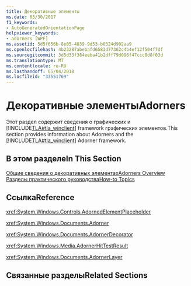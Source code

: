 ```yaml
---
title: Декоративные элементы
ms.date: 03/30/2017
f1_keywords:
- AutoGeneratedOrientationPage
helpviewer_keywords:
- adorners [WPF]
ms.assetid: 5d5f656b-8e05-4839-9d53-b0324d902aa9
ms.openlocfilehash: 4b23287abebafd6583d77362c4b4ef12f504f7df
ms.sourcegitcommit: 3d5d33f384eeba41b2dff79d096f47ccc8d8f03d
ms.translationtype: MT
ms.contentlocale: ru-RU
ms.lasthandoff: 05/04/2018
ms.locfileid: "33551769"
---
```

# <a name="adorners"></a><span data-ttu-id="16b82-102">Декоративные элементы</span><span class="sxs-lookup"><span data-stu-id="16b82-102">Adorners</span></span>
<span data-ttu-id="16b82-103">Этот раздел содержит сведения о графических и [!INCLUDE[TLA#tla_winclient](../../../../includes/tlasharptla-winclient-md.md)] framework графических элементов.</span><span class="sxs-lookup"><span data-stu-id="16b82-103">This section provides information about Adorners and the [!INCLUDE[TLA#tla_winclient](../../../../includes/tlasharptla-winclient-md.md)] Adorner framework.</span></span>  
  
## <a name="in-this-section"></a><span data-ttu-id="16b82-104">В этом разделе</span><span class="sxs-lookup"><span data-stu-id="16b82-104">In This Section</span></span>  
 [<span data-ttu-id="16b82-105">Общие сведения о декоративных элементах</span><span class="sxs-lookup"><span data-stu-id="16b82-105">Adorners Overview</span></span>](../../../../docs/framework/wpf/controls/adorners-overview.md)  
 [<span data-ttu-id="16b82-106">Разделы практического руководства</span><span class="sxs-lookup"><span data-stu-id="16b82-106">How-to Topics</span></span>](../../../../docs/framework/wpf/controls/adorners-how-to-topics.md)  
  
## <a name="reference"></a><span data-ttu-id="16b82-107">Ссылка</span><span class="sxs-lookup"><span data-stu-id="16b82-107">Reference</span></span>  
 <xref:System.Windows.Controls.AdornedElementPlaceholder>  
  
 <xref:System.Windows.Documents.Adorner>  
  
 <xref:System.Windows.Documents.AdornerDecorator>  
  
 <xref:System.Windows.Media.AdornerHitTestResult>  
  
 <xref:System.Windows.Documents.AdornerLayer>  
  
## <a name="related-sections"></a><span data-ttu-id="16b82-108">Связанные разделы</span><span class="sxs-lookup"><span data-stu-id="16b82-108">Related Sections</span></span>
